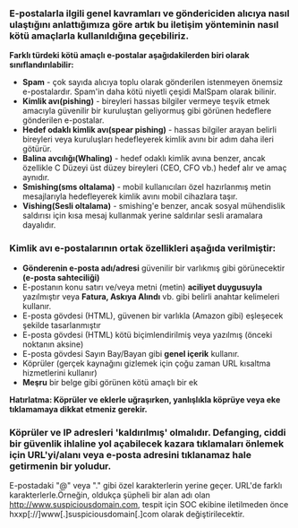 ### E-postalarla ilgili genel kavramları ve göndericiden alıcıya nasıl ulaştığını anlattığımıza göre artık bu iletişim yönteminin nasıl kötü amaçlarla kullanıldığına geçebiliriz.

**Farklı türdeki kötü amaçlı e-postalar aşağıdakilerden biri olarak sınıflandırılabilir:**

* **Spam** - çok sayıda alıcıya toplu olarak gönderilen istenmeyen önemsiz e-postalardır. Spam'in daha kötü niyetli çeşidi MalSpam olarak bilinir.
* **Kimlik avı(pishing)** - bireyleri hassas bilgiler vermeye teşvik etmek amacıyla güvenilir bir kuruluştan geliyormuş gibi görünen hedeflere gönderilen e-postalar.
* **Hedef odaklı kimlik avı(spear pishing)** - hassas bilgiler arayan belirli bireyleri veya kuruluşları hedefleyerek kimlik avını bir adım daha ileri götürür.
* **Balina avcılığı(Whaling)** - hedef odaklı kimlik avına benzer, ancak özellikle C Düzeyi üst düzey bireyleri (CEO, CFO vb.) hedef alır ve amaç aynıdır.
* **Smishing(sms oltalama)** - mobil kullanıcıları özel hazırlanmış metin mesajlarıyla hedefleyerek kimlik avını mobil cihazlara taşır.
* **Vishing(Sesli oltalama)** - smishing'e benzer, ancak sosyal mühendislik saldırısı için kısa mesaj kullanmak yerine saldırılar sesli aramalara dayalıdır.

### Kimlik avı e-postalarının ortak özellikleri aşağıda verilmiştir:

* **Gönderenin e-posta adı/adresi** güvenilir bir varlıkmış gibi görünecektir **(e-posta sahteciliği)**
* E-postanın konu satırı ve/veya metni (metin) **aciliyet duygusuyla** yazılmıştır veya **Fatura, Askıya Alındı** ​​vb. gibi belirli anahtar kelimeleri kullanır.
* E-posta gövdesi (HTML), güvenen bir varlıkla (Amazon gibi) eşleşecek şekilde tasarlanmıştır
* E-posta gövdesi (HTML) kötü biçimlendirilmiş veya yazılmış (önceki noktanın aksine)
* E-posta gövdesi Sayın Bay/Bayan gibi **genel içerik** kullanır.
* Köprüler (gerçek kaynağını gizlemek için çoğu zaman URL kısaltma hizmetlerini kullanır)
* **Meşru** bir belge gibi görünen kötü amaçlı bir ek

**Hatırlatma: Köprüler ve eklerle uğraşırken, yanlışlıkla köprüye veya eke tıklamamaya dikkat etmeniz gerekir.**

### Köprüler ve IP adresleri 'kaldırılmış' olmalıdır. Defanging, ciddi bir güvenlik ihlaline yol açabilecek kazara tıklamaları önlemek için URL'yi/alanı veya e-posta adresini tıklanamaz hale getirmenin bir yoludur.
E-postadaki "@" veya "." gibi özel karakterlerin yerine geçer. URL'de farklı karakterlerle.Örneğin, oldukça şüpheli bir alan adı olan http://www.suspiciousdomain.com, tespit için SOC ekibine iletilmeden önce hxxp[://]www[.]suspiciousdomain[.]com olarak değiştirilecektir.

